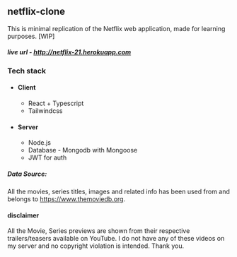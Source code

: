 ## netflix-clone

This is minimal replication of the Netflix web application, made for learning purposes. [WIP]

##### live url - http://netflix-21.herokuapp.com

### Tech stack

- #### Client
  - React + Typescript
  - Tailwindcss
- #### Server
  - Node.js
  - Database - Mongodb with Mongoose
  - JWT for auth

##### Data Source:

All the movies, series titles, images and related info has been used from and belongs to https://www.themoviedb.org.

#### disclaimer

All the Movie, Series previews are shown from their respective trailers/teasers available on YouTube. I do not have any of these videos on my server and no copyright violation is intended. Thank you.
